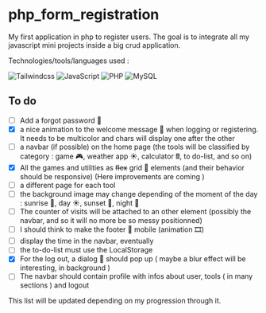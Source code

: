 # php_form_registration  

My first application in php to register users. The goal is to integrate all my javascript mini projects inside a big crud application.  

Technologies/tools/languages used :  

![Tailwindcss](https://img.shields.io/badge/Tailwind_CSS-38B2AC?style=for-the-badge&logo=tailwind-css&logoColor=white)
![JavaScript](https://img.shields.io/badge/JavaScript-323330?style=for-the-badge&logo=javascript&logoColor=F7DF1E)
![PHP](https://img.shields.io/badge/PHP-777BB4?style=for-the-badge&logo=php&logoColor=white)
![MySQL](https://img.shields.io/badge/MySQL-005C84?style=for-the-badge&logo=mysql&logoColor=white)  

## To do  

- [ ] Add a forgot password 🔑
- [x] a nice animation to the welcome message 👋 when logging or registering. It needs to be multicolor and chars will display one after the other
- [ ] a navbar (if possible) on the home page (the tools will be classified by category : game 🎮, weather app ☀, calculator 🖩, to do-list, and so on)
- [x] All the games and utilities as ~~flex~~ grid 💪 elements (and their behavior should be responsive) (Here improvements are coming )
- [ ] a different page for each tool
- [ ] the background image may change depending of the moment of the day : sunrise 🌅, day ☀, sunset 🌇, night 🌙
- [ ] The counter of visits will be attached to an other element (possibly the navbar, and so it will no more be so messy positionned)
- [ ] I should think to make the footer 🦶 mobile (animation 🎞)
- [ ] display the time in the navbar, eventually
- [ ] the to-do-list must use the LocalStorage
- [x] For the log out, a dialog 💬 should pop up ( maybe a blur effect will be interesting, in background )
- [ ] The navbar should contain profile with infos about user, tools ( in many sections ) and logout

This list will be updated depending on my progression through it.
